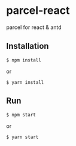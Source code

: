 # parcel-react
parcel for react & antd


## Installation

```
$ npm install
```
or
```
$ yarn install
```

## Run

```
$ npm start
```
or
```
$ yarn start
```
